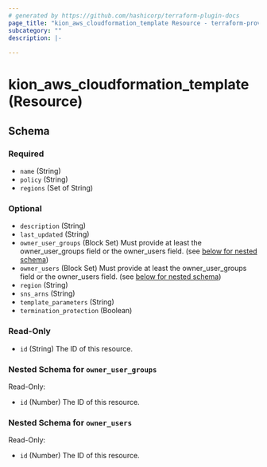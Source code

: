 ```yaml
---
# generated by https://github.com/hashicorp/terraform-plugin-docs
page_title: "kion_aws_cloudformation_template Resource - terraform-provider-kion"
subcategory: ""
description: |-
  
---
```


# kion_aws_cloudformation_template (Resource)





<!-- schema generated by tfplugindocs -->
## Schema

### Required

- `name` (String)
- `policy` (String)
- `regions` (Set of String)

### Optional

- `description` (String)
- `last_updated` (String)
- `owner_user_groups` (Block Set) Must provide at least the owner_user_groups field or the owner_users field. (see [below for nested schema](#nestedblock--owner_user_groups))
- `owner_users` (Block Set) Must provide at least the owner_user_groups field or the owner_users field. (see [below for nested schema](#nestedblock--owner_users))
- `region` (String)
- `sns_arns` (String)
- `template_parameters` (String)
- `termination_protection` (Boolean)

### Read-Only

- `id` (String) The ID of this resource.

<a id="nestedblock--owner_user_groups"></a>
### Nested Schema for `owner_user_groups`

Read-Only:

- `id` (Number) The ID of this resource.


<a id="nestedblock--owner_users"></a>
### Nested Schema for `owner_users`

Read-Only:

- `id` (Number) The ID of this resource.


